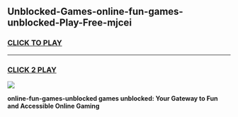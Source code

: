 
## Unblocked-Games-online-fun-games-unblocked-Play-Free-mjcei
<h3>
<a href="https://premium76.site?title=online-fun-games-unblocked&ref=23A">CLICK TO PLAY</a></h3>
<hr>

<h3>
<a href="https://premium76.site?title=online-fun-games-unblocked&ref=23A">CLICK 2 PLAY</a>
  
</h3>

<a href="https://premium76.site?title=online-fun-games-unblocked&ref=23A"><img src="https://clearcache.store/games.png"></a>


**online-fun-games-unblocked games unblocked: Your Gateway to Fun and Accessible Online Gaming**
